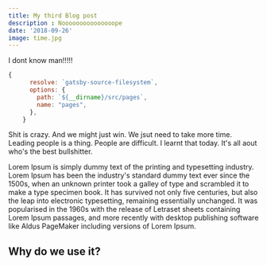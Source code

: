 ```yaml
---
title: My third Blog post
description : Nooooooooooooooope
date: '2018-09-26'
image: time.jpg
---
```


I dont know man!!!!!

```js
{
      resolve: `gatsby-source-filesystem`,
      options: {
        path: `${__dirname}/src/pages`,
        name: "pages",
      },
    }
```


Shit is crazy. And we might just win. We jsut need to take more time. Leading people is a thing. People are difficult. I learnt that today. It's all aout who's the best bullshitter.

Lorem Ipsum is simply dummy text of the printing and typesetting industry. Lorem Ipsum has been the industry's standard dummy text ever since the 1500s, when an unknown printer took a galley of type and scrambled it to make a type specimen book. It has survived not only five centuries, but also the leap into electronic typesetting, remaining essentially unchanged. It was popularised in the 1960s with the release of Letraset sheets containing Lorem Ipsum passages, and more recently with desktop publishing software like Aldus PageMaker including versions of Lorem Ipsum.

## Why do we use it?



